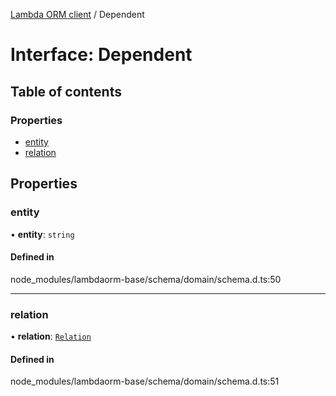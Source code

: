 [Lambda ORM client](../README.md) / Dependent

# Interface: Dependent

## Table of contents

### Properties

- [entity](Dependent.md#entity)
- [relation](Dependent.md#relation)

## Properties

### entity

• **entity**: `string`

#### Defined in

node_modules/lambdaorm-base/schema/domain/schema.d.ts:50

___

### relation

• **relation**: [`Relation`](Relation.md)

#### Defined in

node_modules/lambdaorm-base/schema/domain/schema.d.ts:51

